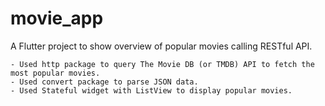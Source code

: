 # movie_app

A Flutter project to show overview of popular movies calling RESTful API.
```
- Used http package to query The Movie DB (or TMDB) API to fetch the most popular movies.
- Used convert package to parse JSON data.
- Used Stateful widget with ListView to display popular movies.
```
